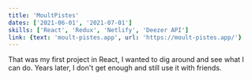```yaml
---
title: 'MoultPistes'
dates: ['2021-06-01', '2021-07-01']
skills: ['React', 'Redux', 'Netlify', 'Deezer API']
link: {text: 'moult-pistes.app', url: 'https://moult-pistes.app/'}
---
```


That was my first project in React, I wanted to dig around and see what I can do. Years later, I don't get enough and still use it with friends.